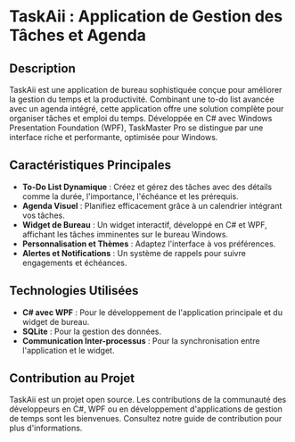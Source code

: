 # TaskAii : Application de Gestion des Tâches et Agenda

## Description

TaskAii est une application de bureau sophistiquée conçue pour améliorer la gestion du temps et la productivité. Combinant une to-do list avancée avec un agenda intégré, cette application offre une solution complète pour organiser tâches et emploi du temps. Développée en C# avec Windows Presentation Foundation (WPF), TaskMaster Pro se distingue par une interface riche et performante, optimisée pour Windows.

## Caractéristiques Principales

- **To-Do List Dynamique** : Créez et gérez des tâches avec des détails comme la durée, l'importance, l'échéance et les prérequis.
- **Agenda Visuel** : Planifiez efficacement grâce à un calendrier intégrant vos tâches.
- **Widget de Bureau** : Un widget interactif, développé en C# et WPF, affichant les tâches imminentes sur le bureau Windows.
- **Personnalisation et Thèmes** : Adaptez l'interface à vos préférences.
- **Alertes et Notifications** : Un système de rappels pour suivre engagements et échéances.

## Technologies Utilisées

- **C# avec WPF** : Pour le développement de l'application principale et du widget de bureau.
- **SQLite** : Pour la gestion des données.
- **Communication Inter-processus** : Pour la synchronisation entre l'application et le widget.

## Contribution au Projet

TaskAii est un projet open source. Les contributions de la communauté des développeurs en C#, WPF ou en développement d'applications de gestion de temps sont les bienvenues. Consultez notre guide de contribution pour plus d'informations.
